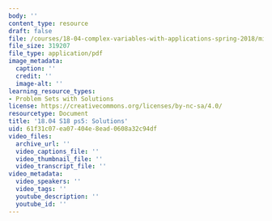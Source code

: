 ```yaml
---
body: ''
content_type: resource
draft: false
file: /courses/18-04-complex-variables-with-applications-spring-2018/mit18_04_s18_pset05_sol.pdf
file_size: 319207
file_type: application/pdf
image_metadata:
  caption: ''
  credit: ''
  image-alt: ''
learning_resource_types:
- Problem Sets with Solutions
license: https://creativecommons.org/licenses/by-nc-sa/4.0/
resourcetype: Document
title: '18.04 S18 ps5: Solutions'
uid: 61f31c07-ea07-404e-8ead-0608a32c94df
video_files:
  archive_url: ''
  video_captions_file: ''
  video_thumbnail_file: ''
  video_transcript_file: ''
video_metadata:
  video_speakers: ''
  video_tags: ''
  youtube_description: ''
  youtube_id: ''
---
```

